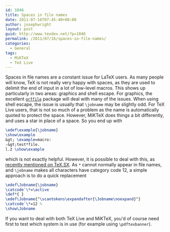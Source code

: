 ```yaml
---
id: 1046
title: Spaces in file names
date: 2011-07-16T07:45:40+00:00
author: josephwright
layout: post
guid: http://www.texdev.net/?p=1046
permalink: /2011/07/16/spaces-in-file-names/
categories:
  - General
tags:
  - MiKTeX
  - TeX Live
---
```

Spaces in file names are a constant issue for LaTeX users. As many people will know, TeX is not really very happy with spaces, as they are used to delimit the end of input in a lot of low-level macros. This shows up particularly in two areas: graphics and shell escape. For graphics, the excellent [`grffile`](https://ctan.org/pkg/grffile) package will deal with many of the issues. When using shell escape, the issue is usually that `\jobname` may be slightly odd. For TeX Live users, that is not so much of a problem as the name is automatically quoted to protect the space. However, MiKTeX does things a bit differently, and uses a star in place of a space. So you end up with

```latex
\edef\example{\jobname}
\show\example
&gt; \example=macro:
-&gt;test*file.
l.2 \show\example
```

which is not exactly helpful. However, it is possible to deal with this, as [recently mentioned on TeX.SX](http://tex.stackexchange.com/q/14949/73). As `*` cannot normally appear in file names, and `\jobname` makes all characters have category code 12, a simple approach is to do a quick replacement

```latex
\edef\Jobname{\jobname}
\catcode`\*=\active
\def*{ }
\edef\Jobname{"\scantokens\expandafter{\Jobname\noexpand}"}
\catcode`\*=12 %
\show\Jobname
```

If you want to deal with both TeX Live and MiKTeX, you'd of course need first to test which system is in use (for example using `\pdftexbanner`).
